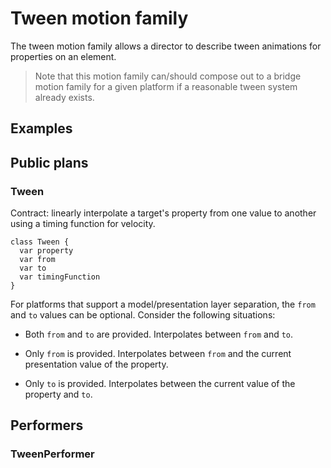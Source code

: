 # Tween motion family

The tween motion family allows a director to describe tween animations for properties on an element.

> Note that this motion family can/should compose out to a bridge motion family for a given platform if a reasonable tween system already exists.

## Examples

## Public plans

### Tween

Contract: linearly interpolate a target's property from one value to another using a timing function for velocity.

    class Tween {
      var property
      var from
      var to
      var timingFunction
    }

For platforms that support a model/presentation layer separation, the `from` and `to` values can be optional. Consider the following situations:

- Both `from` and `to` are provided. Interpolates between `from` and `to`.

- Only `from` is provided. Interpolates between `from` and the current presentation value of the property.

- Only `to` is provided. Interpolates between the current value of the property and `to`.

## Performers

### TweenPerformer
